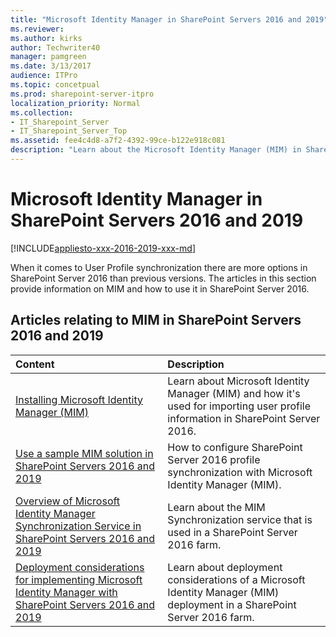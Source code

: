 ```yaml
---
title: "Microsoft Identity Manager in SharePoint Servers 2016 and 2019"
ms.reviewer: 
ms.author: kirks
author: Techwriter40
manager: pamgreen
ms.date: 3/13/2017
audience: ITPro
ms.topic: concetpual
ms.prod: sharepoint-server-itpro
localization_priority: Normal
ms.collection:
- IT_Sharepoint_Server
- IT_Sharepoint_Server_Top
ms.assetid: fee4c4d8-a7f2-4392-99ce-b122e918c081
description: "Learn about the Microsoft Identity Manager (MIM) in SharePoint Server  and the features it provides to you as an external identity manager."
---
```


# Microsoft Identity Manager in SharePoint Servers 2016 and 2019

[!INCLUDE[appliesto-xxx-2016-2019-xxx-md](../includes/appliesto-xxx-2016-2019-xxx-md.md)]
  
When it comes to User Profile synchronization there are more options in SharePoint Server 2016 than previous versions. The articles in this section provide information on MIM and how to use it in SharePoint Server 2016. 
  
## Articles relating to MIM in SharePoint Servers 2016 and 2019

|**Content**|**Description**|
|:-----|:-----|
|[Installing Microsoft Identity Manager (MIM)](install-microsoft-identity-manager-for-user-profiles-in-sharepoint-server-2016.md#BKMK_InstallMIM) <br/> | Learn about Microsoft Identity Manager (MIM) and how it's used for importing user profile information in SharePoint Server 2016.  <br/> |
|[Use a sample MIM solution in SharePoint Servers 2016 and 2019](use-a-sample-mim-solution-in-sharepoint-server-2016.md) <br/> |How to configure SharePoint Server 2016 profile synchronization with Microsoft Identity Manager (MIM).  <br/> |
|[Overview of Microsoft Identity Manager Synchronization Service in SharePoint Servers 2016 and 2019](overview-of-microsoft-identity-manager-synchronization-service-in-sharepoint-ser.md) <br/> |Learn about the MIM Synchronization service that is used in a SharePoint Server 2016 farm.  <br/> |
|[Deployment considerations for implementing Microsoft Identity Manager with SharePoint Servers 2016 and 2019](deployment-considerations-for-implementing-microsoft-identity-manager-with-share.md) <br/> | Learn about deployment considerations of a Microsoft Identity Manager (MIM) deployment in a SharePoint Server 2016 farm.  <br/> |
   

